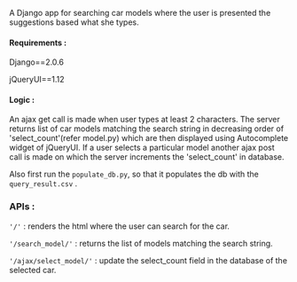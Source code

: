 A Django app for searching car models where the user is presented the suggestions based what she types. 

#### Requirements : 
Django==2.0.6

jQueryUI==1.12

#### Logic : 
An ajax get call is made when user types at least 2 characters. The server returns list of car models matching the search string in decreasing order of 'select_count'(refer model.py) which are then displayed using Autocomplete widget of jQueryUI. If a user selects a particular model another ajax post call is made on which the server increments the 'select_count' in database. 

Also first run the `populate_db.py`, so that it populates the db with the `query_result.csv` . 

### APIs : 
`'/'` : 			renders the html where the user can search for the car. 

`'/search_model/'` : 	returns the list of models matching the search string. 

`'/ajax/select_model/'` :  update the select_count field in the database of the selected car. 
